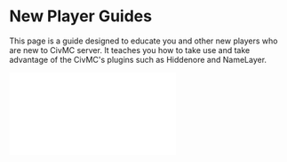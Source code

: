 # New Player Guides

This page is a guide designed to educate you and other new players who are new to CivMC server. It teaches you how to take use and take advantage of the CivMC's plugins such as Hiddenore and NameLayer.

![PDF](./Civmc-New-Player-Guide.pdf "PDF")
